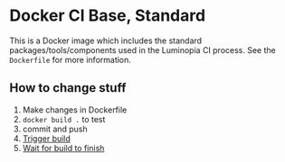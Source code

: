 # Docker CI Base, Standard

This is a Docker image which includes the standard packages/tools/components used in the Luminopia CI process. See the `Dockerfile` for more information.

## How to change stuff

1. Make changes in Dockerfile
2. `docker build .` to test
3. commit and push
4. [Trigger build](https://hub.docker.com/r/luminopia/ci-base-standard/~/settings/automated-builds/)
5. [Wait for build to finish](https://hub.docker.com/r/luminopia/ci-base-standard/builds/)
